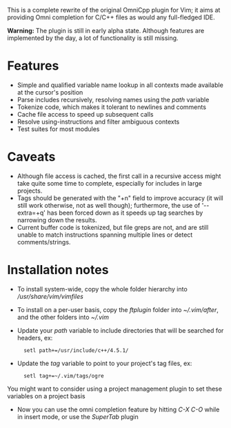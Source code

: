 This is a complete rewrite of the original OmniCpp plugin for Vim; it
aims at providing Omni completion for C/C++ files as would any
full-fledged IDE.

**Warning:** The plugin is still in early alpha state. Although features
are implemented by the day, a lot of functionality is still missing.

Features
========
- Simple and qualified variable name lookup in all contexts made
  available at the cursor's position
- Parse includes recursively, resolving names using the *path* variable
- Tokenize code, which makes it tolerant to newlines and comments
- Cache file access to speed up subsequent calls
- Resolve using-instructions and filter ambiguous contexts
- Test suites for most modules

Caveats
=======
- Although file access is cached, the first call in a recursive access
  might take quite some time to complete, especially for includes in
  large projects.
- Tags should be generated with the "+n" field to improve accuracy (it
  will still work otherwise, not as well though); furthermore, the use
  of '--extra=+q' has been forced down as it speeds up tag searches by
  narrowing down the results.
- Current buffer code is tokenized, but file greps are not, and are
  still unable to match instructions spanning multiple lines or detect
  comments/strings.

Installation notes
==================
- To install system-wide, copy the whole folder hierarchy into
  */usr/share/vim/vimfiles*
- To install on a per-user basis, copy the *ftplugin* folder into
  *~/.vim/after*, and the other folders into *~/.vim*
- Update your *path* variable to include directories that will be
  searched for headers, ex:

        setl path+=/usr/include/c++/4.5.1/

- Update the *tag* variable to point to your project's tag files, ex:

        setl tag+=~/.vim/tags/ogre

You might want to consider using a project management plugin to set
these variables on a project basis

- Now you can use the omni completion feature by hitting *C-X C-O* while
  in insert mode, or use the *SuperTab* plugin
